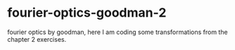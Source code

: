 # fourier-optics-goodman-2
fourier optics by goodman, here I am coding some transformations from the chapter 2 exercises.
